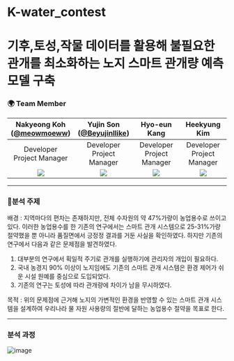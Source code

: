 # K-water_contest

# 기후,토성,작물 데이터를 활용해 불필요한 관개를 최소화하는 노지 스마트 관개량 예측 모델 구축

### 🌍 Team Member 
|Nakyeong Koh<br/>([@meowmoeww](https://github.com/meowmoeww))|Yujin Son <br/>([@Beyujinllike](https://github.com/Beyujinllike))|Hyo-eun Kang <br/>|Heekyung Kim <br/>|
|:----------:|:----------:|:----------:|:----------:|
|Developer<br/>Project Manager|Developer<br/>Project Manager|Developer<br/>Project Manager|Developer<br/>Project Manager|
|![](https://github.com/meowmoeww.png)|![](https://github.com/Sohi2111853.png)|![](https://github.com/Sohi2111853.png)|![](https://github.com/Sohi2111853.png)|

- - - 
### :potable_water:분석 주제
배경 :  지역마다의 편차는 존재하지만, 전체 수자원의 약 47%가량이 농업용수로 쓰이고 있다. 이러한 농업용수를 한 기존의 연구에서는 스마트 관개 시스템으로 25-31%가량 절약했을 뿐 아니라 품질면에서 긍정정 결과를 거둔 사실을 확인하였다. 하지만 기존의 연구에서 다음과 같은 문제점을 발견하였다.

1. 대부분의 연구에서 획일적 주기로 관개를 실행하기에 관리자의 개입이 필요하다.
2. 국내 농경지 90% 이상이 노지임에도 기존의 스마트 관개 시스템은 환경 제어가 쉬운 시설 원예를 중심으로 도입되었다.
3. 기존의 연구는 토성에 따라 관개량에 차이가 남을 무시하였다.

목적 : 위의 문제점에 근거해 노지의 가변적인 환경을 반영할 수 있는 스마트 관개 시스템을 설계하여 우리나라 물 자원 사용량의 절반에 달하는 농업용수 절약을 목표로 한다.
- - - 

### 분석 과정 
![image](https://github.com/meowmoeww/Hackathon-of-ideas-for-solving-future-social-problems-using-big-data/assets/89447043/d006b22a-fe90-431f-9625-1c988f64bdd2)
